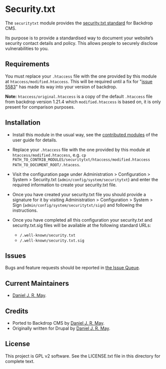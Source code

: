 Security.txt
============

The `securitytxt` module provides the [security.txt
standard](https://securitytxt.org/) for Backdrop CMS.

Its purpose is to provide a standardised way to document your
website’s security contact details and policy. This allows people to
securely disclose vulnerabilities to you.

Requirements
------------

You must replace your `.htaccess` file with the one provided by this
module at `htaccess/modified.htaccess`. This will be required until a
fix for "[issue
5583](https://github.com/backdrop/backdrop-issues/issues/5583#issue-1200228154)"
has made its way into your version of backdrop.

**Note:** `htaccess/original.htaccess` is a copy of the default
`.htaccess` file from backdrop version 1.21.4 which
`modified.htaccess` is based on, it is only present for comparison
purposes.

Installation
------------

- Install this module in the usual way, see the [contributed
  modules](https://docs.backdropcms.org/documentation/contributed-modules)
  of the user guide for details.

- Replace your `.htaccess` file with the one provided by this module
  at `htaccess/modified.htaccess`, e.g. `cp
  PATH_TO_CONTRIB_MODULES/securitytxt/htaccess/modified.htaccess
  PATH_TO_DOCUMENT_ROOT/.htacess`.
  
- Visit the configuration page under Administration > Configuration > System >
  Security.txt (`admin/config/system/securitytxt`) and enter the
  required information to create your security.txt file.

- Once you have created your security.txt file you should provide a
  signature for it by visiting Administration > Configuration > System >
  Sign (`admin/config/system/securitytxt/sign`) and following the
  instructions.
  
- Once you have completed all this configuration your security.txt
  and security.txt.sig files will be available at the following standard URLs:
  - `/.well-known/security.txt`
  - `/.well-known/security.txt.sig`

<!-- Do not include if you have not created a wiki page. 
Documentation 
-------------

Additional documentation is located in [the -->
<!-- Wiki](https://github.com/backdrop-contrib/foo-project/wiki/Documentation).

# Further reading

-   Learn more about the [security.txt standard](https://securitytxt.org/)
-   Read the [draft RFC](https://tools.ietf.org/html/draft-foudil-securitytxt-02)

-->

Issues
------

Bugs and feature requests should be reported in [the Issue
Queue](https://github.com/backdrop-contrib/securitytxt/issues).

Current Maintainers
-------------------

- [Daniel J. R. May](https://github.com/danieljrmay).

Credits
-------

- Ported to Backdrop CMS by [Daniel J. R. May](https://github.com/danieljrmay).
- Originally written for Drupal by [Daniel J. R. May](https://github.com/danieljrmay).

License
-------

This project is GPL v2 software. See the LICENSE.txt file in this
directory for complete text.
